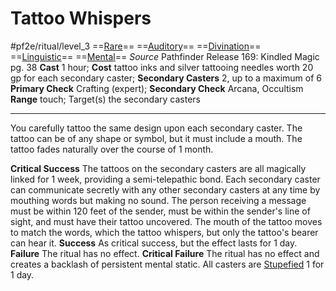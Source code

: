 # Tattoo Whispers
#pf2e/ritual/level_3
==[Rare](../../../rules/traits/rare.md)== ==[Auditory](../../../rules/traits/auditory.md)== ==[Divination](../../../rules/traits/divination.md)== ==[Linguistic](../../../rules/traits/linguistic.md)== ==[Mental](../../../rules/traits/mental.md)==
*Source* Pathfinder Release 169: Kindled Magic pg. 38
**Cast** 1 hour; **Cost** tattoo inks and silver tattooing needles worth 20 gp for each secondary caster; **Secondary Casters** 2, up to a maximum of 6
**Primary Check** Crafting (expert); **Secondary Check** Arcana, Occultism
**Range** touch; Target(s) the secondary casters

---
You carefully tattoo the same design upon each secondary caster. The tattoo can be of any shape or symbol, but it must include a mouth. The tattoo fades naturally over the course of 1 month.

**Critical Success** The tattoos on the secondary casters are all magically linked for 1 week, providing a semi-telepathic bond. Each secondary caster can communicate secretly with any other secondary casters at any time by mouthing words but making no sound. The person receiving a message must be within 120 feet of the sender, must be within the sender's line of sight, and must have their tattoo uncovered. The mouth of the tattoo moves to match the words, which the tattoo whispers, but only the tattoo's bearer can hear it.
**Success** As critical success, but the effect lasts for 1 day.
**Failure** The ritual has no effect.
**Critical Failure** The ritual has no effect and creates a backlash of persistent mental static. All casters are [Stupefied](../../../Conditions/Stupefied.md) 1 for 1 day.